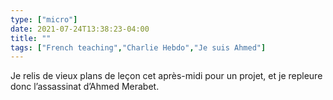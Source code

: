 ```yaml
---
type: ["micro"]
date: 2021-07-24T13:38:23-04:00
title: ""
tags: ["French teaching","Charlie Hebdo","Je suis Ahmed"]
---
```

Je relis de vieux plans de leçon cet après-midi pour un projet, et je repleure donc l’assassinat d’Ahmed Merabet.
